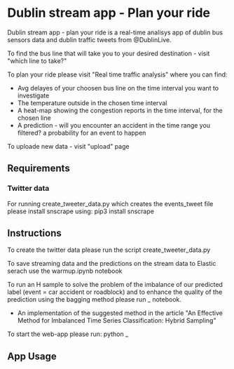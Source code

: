 # Dublin stream app - Plan your ride
Dublin stream app - plan your ride is a real-time analisys app of dublin bus sensors data and dublin traffic tweets from @DublinLive.

To find the bus line that will take you to your desired destination - visit "which line to take?"

To plan your ride please visit "Real time traffic analysis" where you can find:
 - Avg delayes of your choosen bus line on the time interval you want to investigate 
 - The temperature outside in the chosen time interval
 - A heat-map showing the congestion reports in the time interval, for the chosen line
 - A prediction - will you encounter an accident in the time range you filtered? a probability for an event to happen

To uploade new data - visit "upload" page


## Requirements

### Twitter data
For running create_tweeter_data.py which creates the events_tweet file please install snscrape using: pip3 install snscrape


## Instructions
To create the twitter data please run the script create_tweeter_data.py 

To save streaming data and the predictions on the stream data to Elastic serach use the warmup.ipynb notebook

To run an H sample to solve the problem of the imbalance of our predicted label (event = car accident or roadblock) and to enhance the quality of the prediction using the bagging method please run _ notebook. 
- An implementation of the suggested method in the article "An Effective Method for Imbalanced Time Series Classification: Hybrid Sampling"

To start the web-app please run: python _

## App Usage
